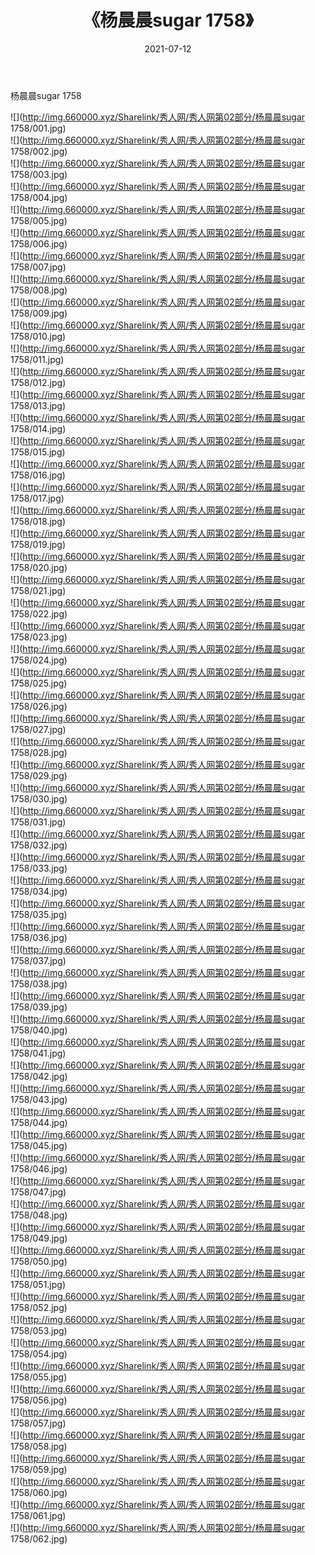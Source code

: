 ﻿---
layout: post
title:  《杨晨晨sugar 1758》
date:   2021-07-12
img: http://img.660000.xyz/Sharelink/秀人网/秀人网第02部分/杨晨晨sugar 1758/000.jpg
categories: [美女, 清纯, 唯美]
---

杨晨晨sugar 1758

  ![](http://img.660000.xyz/Sharelink/秀人网/秀人网第02部分/杨晨晨sugar 1758/001.jpg) <br> ![](http://img.660000.xyz/Sharelink/秀人网/秀人网第02部分/杨晨晨sugar 1758/002.jpg) <br> ![](http://img.660000.xyz/Sharelink/秀人网/秀人网第02部分/杨晨晨sugar 1758/003.jpg) <br> ![](http://img.660000.xyz/Sharelink/秀人网/秀人网第02部分/杨晨晨sugar 1758/004.jpg) <br> ![](http://img.660000.xyz/Sharelink/秀人网/秀人网第02部分/杨晨晨sugar 1758/005.jpg) <br> ![](http://img.660000.xyz/Sharelink/秀人网/秀人网第02部分/杨晨晨sugar 1758/006.jpg) <br> ![](http://img.660000.xyz/Sharelink/秀人网/秀人网第02部分/杨晨晨sugar 1758/007.jpg) <br> ![](http://img.660000.xyz/Sharelink/秀人网/秀人网第02部分/杨晨晨sugar 1758/008.jpg) <br> ![](http://img.660000.xyz/Sharelink/秀人网/秀人网第02部分/杨晨晨sugar 1758/009.jpg) <br> ![](http://img.660000.xyz/Sharelink/秀人网/秀人网第02部分/杨晨晨sugar 1758/010.jpg) <br> ![](http://img.660000.xyz/Sharelink/秀人网/秀人网第02部分/杨晨晨sugar 1758/011.jpg) <br> ![](http://img.660000.xyz/Sharelink/秀人网/秀人网第02部分/杨晨晨sugar 1758/012.jpg) <br> ![](http://img.660000.xyz/Sharelink/秀人网/秀人网第02部分/杨晨晨sugar 1758/013.jpg) <br> ![](http://img.660000.xyz/Sharelink/秀人网/秀人网第02部分/杨晨晨sugar 1758/014.jpg) <br> ![](http://img.660000.xyz/Sharelink/秀人网/秀人网第02部分/杨晨晨sugar 1758/015.jpg) <br> ![](http://img.660000.xyz/Sharelink/秀人网/秀人网第02部分/杨晨晨sugar 1758/016.jpg) <br> ![](http://img.660000.xyz/Sharelink/秀人网/秀人网第02部分/杨晨晨sugar 1758/017.jpg) <br> ![](http://img.660000.xyz/Sharelink/秀人网/秀人网第02部分/杨晨晨sugar 1758/018.jpg) <br> ![](http://img.660000.xyz/Sharelink/秀人网/秀人网第02部分/杨晨晨sugar 1758/019.jpg) <br> ![](http://img.660000.xyz/Sharelink/秀人网/秀人网第02部分/杨晨晨sugar 1758/020.jpg) <br> ![](http://img.660000.xyz/Sharelink/秀人网/秀人网第02部分/杨晨晨sugar 1758/021.jpg) <br> ![](http://img.660000.xyz/Sharelink/秀人网/秀人网第02部分/杨晨晨sugar 1758/022.jpg) <br> ![](http://img.660000.xyz/Sharelink/秀人网/秀人网第02部分/杨晨晨sugar 1758/023.jpg) <br> ![](http://img.660000.xyz/Sharelink/秀人网/秀人网第02部分/杨晨晨sugar 1758/024.jpg) <br> ![](http://img.660000.xyz/Sharelink/秀人网/秀人网第02部分/杨晨晨sugar 1758/025.jpg) <br> ![](http://img.660000.xyz/Sharelink/秀人网/秀人网第02部分/杨晨晨sugar 1758/026.jpg) <br> ![](http://img.660000.xyz/Sharelink/秀人网/秀人网第02部分/杨晨晨sugar 1758/027.jpg) <br> ![](http://img.660000.xyz/Sharelink/秀人网/秀人网第02部分/杨晨晨sugar 1758/028.jpg) <br> ![](http://img.660000.xyz/Sharelink/秀人网/秀人网第02部分/杨晨晨sugar 1758/029.jpg) <br> ![](http://img.660000.xyz/Sharelink/秀人网/秀人网第02部分/杨晨晨sugar 1758/030.jpg) <br> ![](http://img.660000.xyz/Sharelink/秀人网/秀人网第02部分/杨晨晨sugar 1758/031.jpg) <br> ![](http://img.660000.xyz/Sharelink/秀人网/秀人网第02部分/杨晨晨sugar 1758/032.jpg) <br> ![](http://img.660000.xyz/Sharelink/秀人网/秀人网第02部分/杨晨晨sugar 1758/033.jpg) <br> ![](http://img.660000.xyz/Sharelink/秀人网/秀人网第02部分/杨晨晨sugar 1758/034.jpg) <br> ![](http://img.660000.xyz/Sharelink/秀人网/秀人网第02部分/杨晨晨sugar 1758/035.jpg) <br> ![](http://img.660000.xyz/Sharelink/秀人网/秀人网第02部分/杨晨晨sugar 1758/036.jpg) <br> ![](http://img.660000.xyz/Sharelink/秀人网/秀人网第02部分/杨晨晨sugar 1758/037.jpg) <br> ![](http://img.660000.xyz/Sharelink/秀人网/秀人网第02部分/杨晨晨sugar 1758/038.jpg) <br> ![](http://img.660000.xyz/Sharelink/秀人网/秀人网第02部分/杨晨晨sugar 1758/039.jpg) <br> ![](http://img.660000.xyz/Sharelink/秀人网/秀人网第02部分/杨晨晨sugar 1758/040.jpg) <br> ![](http://img.660000.xyz/Sharelink/秀人网/秀人网第02部分/杨晨晨sugar 1758/041.jpg) <br> ![](http://img.660000.xyz/Sharelink/秀人网/秀人网第02部分/杨晨晨sugar 1758/042.jpg) <br> ![](http://img.660000.xyz/Sharelink/秀人网/秀人网第02部分/杨晨晨sugar 1758/043.jpg) <br> ![](http://img.660000.xyz/Sharelink/秀人网/秀人网第02部分/杨晨晨sugar 1758/044.jpg) <br> ![](http://img.660000.xyz/Sharelink/秀人网/秀人网第02部分/杨晨晨sugar 1758/045.jpg) <br> ![](http://img.660000.xyz/Sharelink/秀人网/秀人网第02部分/杨晨晨sugar 1758/046.jpg) <br> ![](http://img.660000.xyz/Sharelink/秀人网/秀人网第02部分/杨晨晨sugar 1758/047.jpg) <br> ![](http://img.660000.xyz/Sharelink/秀人网/秀人网第02部分/杨晨晨sugar 1758/048.jpg) <br> ![](http://img.660000.xyz/Sharelink/秀人网/秀人网第02部分/杨晨晨sugar 1758/049.jpg) <br> ![](http://img.660000.xyz/Sharelink/秀人网/秀人网第02部分/杨晨晨sugar 1758/050.jpg) <br> ![](http://img.660000.xyz/Sharelink/秀人网/秀人网第02部分/杨晨晨sugar 1758/051.jpg) <br> ![](http://img.660000.xyz/Sharelink/秀人网/秀人网第02部分/杨晨晨sugar 1758/052.jpg) <br> ![](http://img.660000.xyz/Sharelink/秀人网/秀人网第02部分/杨晨晨sugar 1758/053.jpg) <br> ![](http://img.660000.xyz/Sharelink/秀人网/秀人网第02部分/杨晨晨sugar 1758/054.jpg) <br> ![](http://img.660000.xyz/Sharelink/秀人网/秀人网第02部分/杨晨晨sugar 1758/055.jpg) <br> ![](http://img.660000.xyz/Sharelink/秀人网/秀人网第02部分/杨晨晨sugar 1758/056.jpg) <br> ![](http://img.660000.xyz/Sharelink/秀人网/秀人网第02部分/杨晨晨sugar 1758/057.jpg) <br> ![](http://img.660000.xyz/Sharelink/秀人网/秀人网第02部分/杨晨晨sugar 1758/058.jpg) <br> ![](http://img.660000.xyz/Sharelink/秀人网/秀人网第02部分/杨晨晨sugar 1758/059.jpg) <br> ![](http://img.660000.xyz/Sharelink/秀人网/秀人网第02部分/杨晨晨sugar 1758/060.jpg) <br> ![](http://img.660000.xyz/Sharelink/秀人网/秀人网第02部分/杨晨晨sugar 1758/061.jpg) <br> ![](http://img.660000.xyz/Sharelink/秀人网/秀人网第02部分/杨晨晨sugar 1758/062.jpg) <br>
